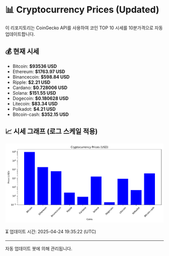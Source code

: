
# 📊 Cryptocurrency Prices (Updated)

이 리포지토리는 CoinGecko API를 사용하여 코인 TOP 10 시세를 10분가격으로 자동 업데이트합니다.

## 💰 현재 시세
- Bitcoin: **$93536 USD**
- Ethereum: **$1763.97 USD**
- Binancecoin: **$598.84 USD**
- Ripple: **$2.21 USD**
- Cardano: **$0.728006 USD**
- Solana: **$151.55 USD**
- Dogecoin: **$0.180628 USD**
- Litecoin: **$83.34 USD**
- Polkadot: **$4.21 USD**
- Bitcoin-cash: **$352.15 USD**

## 📈 시세 그래프 (로그 스케일 적용)
![Crypto Prices](crypto_prices.png)

⏳ 업데이트 시간: 2025-04-24 19:35:22 (UTC)

---
자동 업데이트 봇에 의해 관리됩니다.
